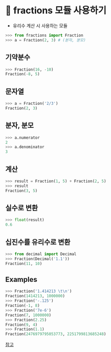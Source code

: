 # 🐑 fractions 모듈 사용하기
- 유리수 계산 시 사용하는 모듈
```python
>>> from fractions import Fraction
>>> a = Fraction(2, 3) # (분자, 분모)
```

## 기약분수
```python
>>> Fraction(16, -10)
Fraction(-8, 5)
```

## 문자열
```python
>>> a = Fraction('2/3')
Fraction(2, 3)
```

## 분자, 분모
```python
>>> a.numerator
2
>>> a.denominator
3
```

## 계산
```python
>>> result = Fraction(1, 5) + Fraction(2, 5)
>>> result
Fraction(3, 5)
```

## 실수로 변환
```python
>>> float(result)
0.6
```

## 십진수를 유리수로 변환
```python
>>> from decimal import Decimal
>>> Fraction(Decimal('1.1'))
Fraction(11, 10)
```

## Examples
```python
>>> Fraction('1.414213 \t\n')
Fraction(1414213, 1000000)
>>> Fraction('-.125')
Fraction(-1, 8)
>>> Fraction('7e-6')
Fraction(7, 1000000)
>>> Fraction(2.25)
Fraction(9, 4)
>>> Fraction(1.1)
Fraction(2476979795053773, 2251799813685248)
```
[참고](https://docs.python.org/ko/3/library/fractions.html)
